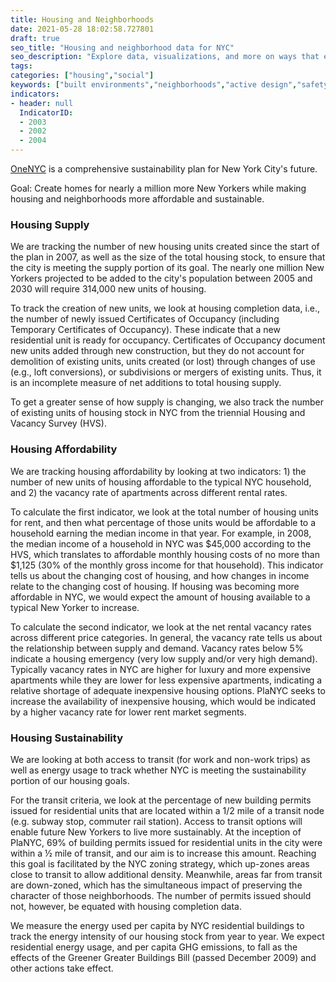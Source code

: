 ```yaml
---
title: Housing and Neighborhoods
date: 2021-05-28 18:02:58.727801
draft: true
seo_title: "Housing and neighborhood data for NYC"
seo_description: "Explore data, visualizations, and more on ways that environments shape health in New York City's neighborhoods.."
tags: 
categories: ["housing","social"]
keywords: ["built environments","neighborhoods","active design","safety","social","housing"]
indicators:
- header: null
  IndicatorID:
  - 2003
  - 2002
  - 2004
---
```


[OneNYC](http://www1.nyc.gov/html/onenyc/index.html) is a comprehensive sustainability plan for New York City's future.

Goal: Create homes for nearly a million more New Yorkers while making housing and neighborhoods more affordable and sustainable.

### Housing Supply

We are tracking the number of new housing units created since the start of the plan in 2007, as well as the size of the total housing stock, to ensure that the city is meeting the supply portion of its goal. The nearly one million New Yorkers projected to be added to the city's population between 2005 and 2030 will require 314,000 new units of housing.  
  
 To track the creation of new units, we look at housing completion data, i.e., the number of newly issued Certificates of Occupancy (including Temporary Certificates of Occupancy). These indicate that a new residential unit is ready for occupancy. Certificates of Occupancy document new units added through new construction, but they do not account for demolition of existing units, units created (or lost) through changes of use (e.g., loft conversions), or subdivisions or mergers of existing units. Thus, it is an incomplete measure of net additions to total housing supply.  
  
 To get a greater sense of how supply is changing, we also track the number of existing units of housing stock in NYC from the triennial Housing and Vacancy Survey (HVS).

### Housing Affordability

We are tracking housing affordability by looking at two indicators: 1) the number of new units of housing affordable to the typical NYC household, and 2) the vacancy rate of apartments across different rental rates.  

 To calculate the first indicator, we look at the total number of housing units for rent, and then what percentage of those units would be affordable to a household earning the median income in that year. For example, in 2008, the median income of a household in NYC was $45,000 according to the HVS, which translates to affordable monthly housing costs of no more than $1,125 (30% of the monthly gross income for that household). This indicator tells us about the changing cost of housing, and how changes in income relate to the changing cost of housing. If housing was becoming more affordable in NYC, we would expect the amount of housing available to a typical New Yorker to increase.   
  
 To calculate the second indicator, we look at the net rental vacancy rates across different price categories. In general, the vacancy rate tells us about the relationship between supply and demand. Vacancy rates below 5% indicate a housing emergency (very low supply and/or very high demand). Typically vacancy rates in NYC are higher for luxury and more expensive apartments while they are lower for less expensive apartments, indicating a relative shortage of adequate inexpensive housing options. PlaNYC seeks to increase the availability of inexpensive housing, which would be indicated by a higher vacancy rate for lower rent market segments.


### Housing Sustainability

We are looking at both access to transit (for work and non-work trips) as well as energy usage to track whether NYC is meeting the sustainability portion of our housing goals.  
  
 For the transit criteria, we look at the percentage of new building permits issued for residential units that are located within a 1/2 mile of a transit node (e.g. subway stop, commuter rail station). Access to transit options will enable future New Yorkers to live more sustainably. At the inception of PlaNYC, 69% of building permits issued for residential units in the city were within a ½ mile of transit, and our aim is to increase this amount. Reaching this goal is facilitated by the NYC zoning strategy, which up-zones areas close to transit to allow additional density. Meanwhile, areas far from transit are down-zoned, which has the simultaneous impact of preserving the character of those neighborhoods. The number of permits issued should not, however, be equated with housing completion data.  
  
 We measure the energy used per capita by NYC residential buildings to track the energy intensity of our housing stock from year to year. We expect residential energy usage, and per capita GHG emissions, to fall as the effects of the Greener Greater Buildings Bill (passed December 2009) and other actions take effect.